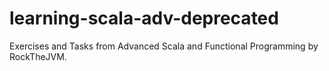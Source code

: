 # learning-scala-adv-deprecated
Exercises and Tasks from Advanced Scala and Functional Programming by RockTheJVM.
